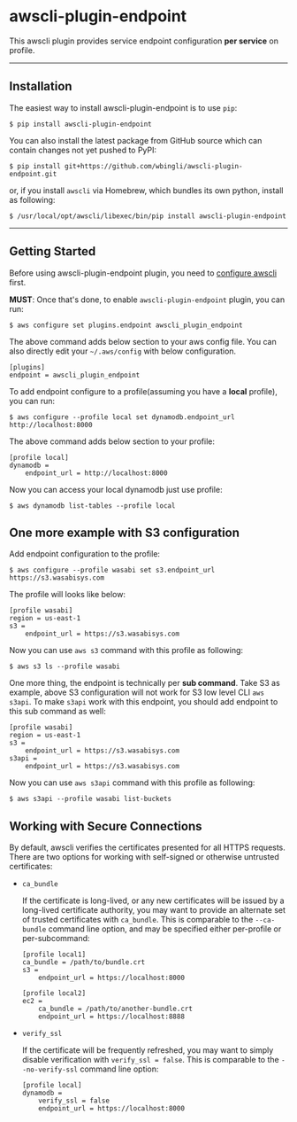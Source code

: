 awscli-plugin-endpoint
=============

This awscli plugin provides service endpoint configuration **per service** on profile.

------------
Installation
------------

The easiest way to install awscli-plugin-endpoint is to use `pip`:

    $ pip install awscli-plugin-endpoint

You can also install the latest package from GitHub source which can contain changes not yet pushed to PyPI:

    $ pip install git+https://github.com/wbingli/awscli-plugin-endpoint.git

or, if you install `awscli` via Homebrew, which bundles its own python, install as following:

    $ /usr/local/opt/awscli/libexec/bin/pip install awscli-plugin-endpoint


---------------
Getting Started
---------------

Before using awscli-plugin-endpoint plugin, you need to [configure awscli](http://docs.aws.amazon.com/cli/latest/userguide/cli-chap-getting-started.html) first.

**MUST**: Once that's done, to enable `awscli-plugin-endpoint` plugin, you can run:

    $ aws configure set plugins.endpoint awscli_plugin_endpoint

The above command adds below section to your aws config file. You can also directly edit your `~/.aws/config` with below configuration.

    [plugins]
    endpoint = awscli_plugin_endpoint

To add endpoint configure to a profile(assuming you have a **local** profile), you can run:

    $ aws configure --profile local set dynamodb.endpoint_url http://localhost:8000

The above command adds below section to your profile:

    [profile local]
    dynamodb =
        endpoint_url = http://localhost:8000

Now you can access your local dynamodb just use profile:

    $ aws dynamodb list-tables --profile local

## One more example with S3 configuration

Add endpoint configuration to the profile:

    $ aws configure --profile wasabi set s3.endpoint_url https://s3.wasabisys.com

The profile will looks like below:

    [profile wasabi]
    region = us-east-1
    s3 =
        endpoint_url = https://s3.wasabisys.com

Now you can use `aws s3` command with this profile as following:

    $ aws s3 ls --profile wasabi

One more thing, the endpoint is technically per **sub command**. Take S3 as example, above S3 configuration will not work for S3 low level CLI `aws s3api`.  To make `s3api` work with this endpoint, you should add endpoint to this sub command as well:

    [profile wasabi]
    region = us-east-1
    s3 =
        endpoint_url = https://s3.wasabisys.com
    s3api =
        endpoint_url = https://s3.wasabisys.com

Now you can use `aws s3api` command with this profile as following:

    $ aws s3api --profile wasabi list-buckets


Working with Secure Connections
------------------
By default, awscli verifies the certificates presented for all HTTPS requests.
There are two options for working with self-signed or otherwise untrusted
certificates:

* `ca_bundle`

  If the certificate is long-lived, or any new certificates will be issued by
  a long-lived certificate authority, you may want to provide an alternate
  set of trusted certificates with `ca_bundle`. This is comparable to the
  `--ca-bundle` command line option, and may be specified either per-profile
  or per-subcommand:

      [profile local1]
      ca_bundle = /path/to/bundle.crt
      s3 =
          endpoint_url = https://localhost:8000

      [profile local2]
      ec2 =
          ca_bundle = /path/to/another-bundle.crt
          endpoint_url = https://localhost:8888

* `verify_ssl`

  If the certificate will be frequently refreshed, you may want to simply
  disable verification with `verify_ssl = false`. This is comparable to the
  `--no-verify-ssl` command line option:

      [profile local]
      dynamodb =
          verify_ssl = false
          endpoint_url = https://localhost:8000


